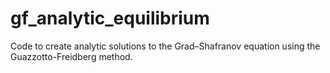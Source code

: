 # gf_analytic_equilibrium
Code to create analytic solutions to the Grad–Shafranov equation using the Guazzotto-Freidberg method.
